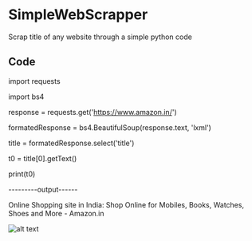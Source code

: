 # SimpleWebScrapper
Scrap title of any website through a simple python code

## Code
import requests

import bs4

response = requests.get('https://www.amazon.in/')

formatedResponse = bs4.BeautifulSoup(response.text, 'lxml')

title = formatedResponse.select('title')

t0 = title[0].getText()

print(t0)

---------output------

Online Shopping site in India: Shop Online for Mobiles, Books, Watches, Shoes and More - Amazon.in

![alt text](https://github.com/abhishekbharti-github/SimpleWebScrapper/blob/master/webScrapper.png)
